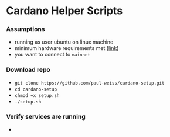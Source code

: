 # Cardano Helper Scripts

### Assumptions
* running as user ubuntu on linux machine
* minimum hardware requirements met ([link](https://developers.cardano.org/docs/operate-a-stake-pool/hardware-requirements/))
* you want to connect to `mainnet`

### Download repo
* `git clone https://github.com/paul-weiss/cardano-setup.git`
* `cd cardano-setup`
* `chmod +x setup.sh`
* `./setup.sh`

### Verify services are running
* 
